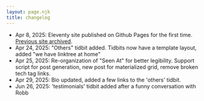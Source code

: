 ```yaml
---
layout: page.njk
title: changelog
---
```


- Apr 8, 2025: Eleventy site published on Github Pages for the first time. [Previous site archived](ecstatic-hamilton-c5bb73.netlify.app).
- Apr 24, 2025: "Others" tidbit added. Tidbits now have a template layout, added "we have linktree at home"
- Apr 25, 2025: Re-organization of "Seen At" for better legibility. Support script for post generation, new post for materialized grid, remove broken tech tag links. 
- Apr 29, 2025: Bio updated, added a few links to the 'others' tidbit.
- Jun 26, 2025: 'testimonials' tidbit added after a funny conversation with Robb 
